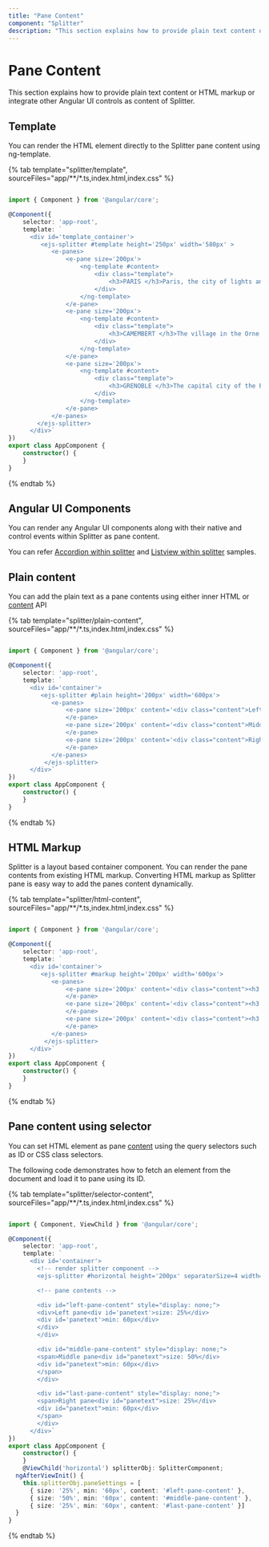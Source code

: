 ```yaml
---
title: "Pane Content"
component: "Splitter"
description: "This section explains how to provide plain text content or HTML markup or integrate other Angular UI controls as content of splitter."
---
```


# Pane Content

This section explains how to provide plain text content or HTML markup or integrate other Angular UI controls as content of Splitter.

## Template

You can render the HTML element directly to the Splitter pane content using ng-template.

{% tab template="splitter/template", sourceFiles="app/**/*.ts,index.html,index.css"  %}

```typescript

import { Component } from '@angular/core';

@Component({
    selector: 'app-root',
    template: `
      <div id='template_container'>
         <ejs-splitter #template height='250px' width='580px' >
            <e-panes>
                <e-pane size='200px'>
                    <ng-template #content>
                        <div class="template">
                            <h3>PARIS </h3>Paris, the city of lights and love - this short guide is full of ideas for how to make the most of the romanticism...
                        </div>
                    </ng-template>
                </e-pane>
                <e-pane size='200px'>
                    <ng-template #content>
                        <div class="template">
                            <h3>CAMEMBERT </h3>The village in the Orne département of Normandy where the famous French cheese is originated from.
                        </div>
                    </ng-template>
                </e-pane>
                <e-pane size='200px'>
                    <ng-template #content>
                        <div class="template">
                            <h3>GRENOBLE </h3>The capital city of the French Alps and a major scientific center surrounded by many ski resorts, host of the Winter Olympics in 1968.
                        </div>
                    </ng-template>
                </e-pane>
            </e-panes>
        </ejs-splitter>
      </div>`
})
export class AppComponent {
    constructor() {
    }
}

```

{% endtab %}

## Angular UI Components

You can render any Angular UI components along with their native and control events within Splitter as pane content.

You can refer [Accordion within splitter](https://ej2.syncfusion.com/angular/demos/#/material/splitter/accordion-navigation-menu) and [Listview within splitter](https://ej2.syncfusion.com/angular/demos/#/material/splitter/details-view) samples.

## Plain content

You can add the plain text as a pane contents using either inner HTML or [content](../api/splitter/panePropertiesModel/#content) API

{% tab template="splitter/plain-content", sourceFiles="app/**/*.ts,index.html,index.css"  %}

```typescript

import { Component } from '@angular/core';

@Component({
    selector: 'app-root',
    template: `
      <div id='container'>
         <ejs-splitter #plain height='200px' width='600px'>
            <e-panes>
                <e-pane size='200px' content='<div class="content">Left pane</div>'>
                </e-pane>
                <e-pane size='200px' content='<div class="content">Middle pane</div>'>
                </e-pane>
                <e-pane size='200px' content='<div class="content">Right pane</div>'>
                </e-pane>
            </e-panes>
          </ejs-splitter>
      </div>`
})
export class AppComponent {
    constructor() {
    }
}

```

{% endtab %}

## HTML Markup

Splitter is a layout based container component. You can render the pane contents from existing HTML markup. Converting HTML markup as Splitter pane is easy way to add the panes content dynamically.

{% tab template="splitter/html-content", sourceFiles="app/**/*.ts,index.html,index.css"  %}

```typescript

import { Component } from '@angular/core';

@Component({
    selector: 'app-root',
    template: `
      <div id='container'>
         <ejs-splitter #markup height='200px' width='600px'>
            <e-panes>
                <e-pane size='200px' content='<div class="content"><h3 class="h3">PARIS </h3>Paris, the city of lights and love - this short guide is full of ideas for how to make the most of the romanticism...</div>'>
                </e-pane>
                <e-pane size='200px' content='<div class="content"><h3 class="h3">CAMEMBERT </h3>The village in the Orne département of Normandy where the famous French cheese is originated from.</div>'>
                </e-pane>
                <e-pane size='200px' content='<div class="content"><h3 class="h3">GRENOBLE </h3>The capital city of the French Alps and a major scientific center surrounded by many ski resorts, host of the Winter Olympics in 1968.</div>'>
                </e-pane>
            </e-panes>
          </ejs-splitter>
      </div>`
})
export class AppComponent {
    constructor() {
    }
}

```

{% endtab %}

## Pane content using selector

You can set HTML element as pane [content](../api/splitter/panePropertiesModel/#content) using the query selectors such as ID or CSS class selectors.

The following code demonstrates how to fetch an element from the document and load it to pane using its ID.

{% tab template="splitter/selector-content", sourceFiles="app/**/*.ts,index.html,index.css"  %}

```typescript

import { Component, ViewChild } from '@angular/core';

@Component({
    selector: 'app-root',
    template: `
      <div id='container'>
        <!-- render splitter component -->
        <ejs-splitter #horizontal height='200px' separatorSize=4 width='100%'></ejs-splitter>

        <!-- pane contents -->

        <div id="left-pane-content" style="display: none;">
        <div>Left pane<div id='panetext'>size: 25%</div>
        <div id='panetext'>min: 60px</div>
        </div>
        </div>

        <div id="middle-pane-content" style="display: none;">
        <span>Middle pane<div id="panetext">size: 50%</div>
        <div id="panetext">min: 60px</div>
        </span>
        </div>

        <div id="last-pane-content" style="display: none;">
        <span>Right pane<div id="panetext">size: 25%</div>
        <div id="panetext">min: 60px</div>
        </span>
        </div>
      </div>`
})
export class AppComponent {
    constructor() {
    }
    @ViewChild('horizontal') splitterObj: SplitterComponent;  
  ngAfterViewInit() {
    this.splitterObj.paneSettings = [
      { size: '25%', min: '60px', content: '#left-pane-content' },
      { size: '50%', min: '60px', content: '#middle-pane-content' },
      { size: '25%', min: '60px', content: '#last-pane-content' }]
  }
}

```

{% endtab %}